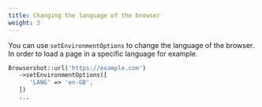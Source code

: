 ```yaml
---
title: Changing the language of the browser
weight: 3
---
```


You can use `setEnvironmentOptions` to change the language of the browser.
In order to load a page in a specific language for example.

```php
Browsershot::url('https://example.com')
   ->setEnvironmentOptions([
      'LANG' => 'en-GB',
   ])
   ...
```
